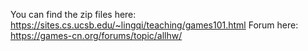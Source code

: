 You can find the zip files here: https://sites.cs.ucsb.edu/~lingqi/teaching/games101.html
Forum here:  https://games-cn.org/forums/topic/allhw/
